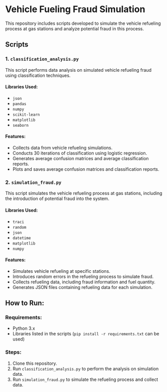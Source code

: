 # Vehicle Fueling Fraud Simulation

This repository includes scripts developed to simulate the vehicle refueling process at gas stations and analyze potential fraud in this process.

## Scripts

### 1. `classification_analysis.py`

This script performs data analysis on simulated vehicle refueling fraud using classification techniques.

#### Libraries Used:
- `json`
- `pandas`
- `numpy`
- `scikit-learn`
- `matplotlib`
- `seaborn`

#### Features:
- Collects data from vehicle refueling simulations.
- Conducts 30 iterations of classification using logistic regression.
- Generates average confusion matrices and average classification reports.
- Plots and saves average confusion matrices and classification reports.

### 2. `simulation_fraud.py`

This script simulates the vehicle refueling process at gas stations, including the introduction of potential fraud into the system.

#### Libraries Used:
- `traci`
- `random`
- `json`
- `datetime`
- `matplotlib`
- `numpy`

#### Features:
- Simulates vehicle refueling at specific stations.
- Introduces random errors in the refueling process to simulate fraud.
- Collects refueling data, including fraud information and fuel quantity.
- Generates JSON files containing refueling data for each simulation.

## How to Run:

### Requirements:
- Python 3.x
- Libraries listed in the scripts (`pip install -r requirements.txt` can be used)

### Steps:
1. Clone this repository.
2. Run `classification_analysis.py` to perform the analysis on simulation data.
3. Run `simulation_fraud.py` to simulate the refueling process and collect data.
